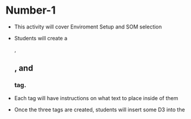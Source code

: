 # Number-1

- This activity will cover Enviroment Setup and SOM selection

- Students will create a <div>, <h2>, and <h3> tag. 
- Each tag will have instructions on what text to place inside of them
- Once the three tags are created, students will insert some D3 into the <script> tag
- Students will be using the D3.select() method, the .text() method and the .attr() method